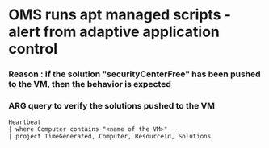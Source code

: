 # OMS runs apt managed scripts - alert from adaptive application control

### Reason : If the solution "securityCenterFree" has been pushed to the VM, then the behavior is expected

### ARG query to verify the solutions pushed to the VM
```kusto
Heartbeat
| where Computer contains "<name of the VM>"
| project TimeGenerated, Computer, ResourceId, Solutions
```

